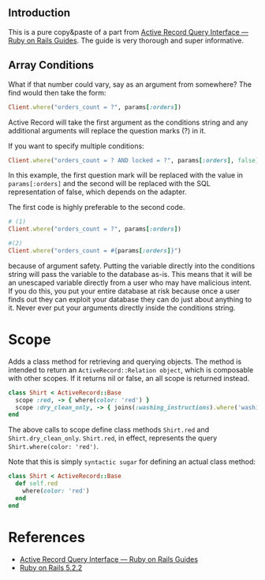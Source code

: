 ## Introduction 
This is a pure copy&paste of a part from [Active Record Query Interface — Ruby on Rails Guides](https://guides.rubyonrails.org/active_record_querying.html#conditions). The guide is very thorough and super informative.

## Array Conditions
What if that number could vary, say as an argument from somewhere? The find would then take the form:

```ruby
Client.where("orders_count = ?", params[:orders])
```

Active Record will take the first argument as the conditions string and any additional arguments will replace the question marks (?) in it.

If you want to specify multiple conditions:

```ruby
Client.where("orders_count = ? AND locked = ?", params[:orders], false)
```

In this example, the first question mark will be replaced with the value in `params[:orders]` and the second will be replaced with the SQL representation of false, which depends on the adapter.

The first code is highly preferable to the second code.

```ruby
# (1)
Client.where("orders_count = ?", params[:orders])
```

```ruby
#(2)
Client.where("orders_count = #{params[:orders]}")
```
because of argument safety. Putting the variable directly into the conditions string will pass the variable to the database as-is. This means that it will be an unescaped variable directly from a user who may have malicious intent. If you do this, you put your entire database at risk because once a user finds out they can exploit your database they can do just about anything to it. Never ever put your arguments directly inside the conditions string.

# Scope
Adds a class method for retrieving and querying objects. The method is intended to return an `ActiveRecord::Relation object`, which is composable with other scopes. If it returns nil or false, an all scope is returned instead.

```ruby 
class Shirt < ActiveRecord::Base
  scope :red, -> { where(color: 'red') }
  scope :dry_clean_only, -> { joins(:washing_instructions).where('washing_instructions.dry_clean_only = ?', true) }
end
```
The above calls to scope define class methods `Shirt.red` and `Shirt.dry_clean_only`. 
`Shirt.red`, in effect, represents the query `Shirt.where(color: 'red')`.

Note that this is simply `syntactic sugar` for defining an actual class method:

```ruby
class Shirt < ActiveRecord::Base
  def self.red
    where(color: 'red')
  end
end
```

# References 
- [Active Record Query Interface — Ruby on Rails Guides](https://guides.rubyonrails.org/active_record_querying.html#conditions)
- [Ruby on Rails 5.2.2](https://api.rubyonrails.org/classes/ActiveRecord/Scoping/Named/ClassMethods.html)
